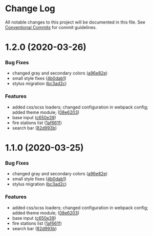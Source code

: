 # Change Log

All notable changes to this project will be documented in this file.
See [Conventional Commits](https://conventionalcommits.org) for commit guidelines.

# 1.2.0 (2020-03-26)


### Bug Fixes

* changed gray and secondary colors ([a96e82e](https://gitlab.com/kontur-private/k2/k2-front-end/commit/a96e82e546b71348ddd6667afcb5db6c771a7919))
* small style fixes ([4b0dab1](https://gitlab.com/kontur-private/k2/k2-front-end/commit/4b0dab17c5088d5ec1e4ba7899c2adff9a15c314))
* stylus migration ([bc3ad2c](https://gitlab.com/kontur-private/k2/k2-front-end/commit/bc3ad2cdc8e1cda1a55094b18e1053f2028b27ce))


### Features

* added css/scss loaders; changed configuration in webpack config; added theme module; ([08e6203](https://gitlab.com/kontur-private/k2/k2-front-end/commit/08e6203311cc3c207abb8977366eb6bfe58b9189))
* base input ([c650e39](https://gitlab.com/kontur-private/k2/k2-front-end/commit/c650e39f9b84b484253d8a80589cacf8eabecf99))
* fire stations list ([1af661f](https://gitlab.com/kontur-private/k2/k2-front-end/commit/1af661f87832a04829cc511186c6b16643f96013))
* search bar ([82d993b](https://gitlab.com/kontur-private/k2/k2-front-end/commit/82d993b4a65905ee468ad000300c0ba0887836fa))





# 1.1.0 (2020-03-25)


### Bug Fixes

* changed gray and secondary colors ([a96e82e](https://gitlab.com/kontur-private/k2/k2-front-end/commit/a96e82e546b71348ddd6667afcb5db6c771a7919))
* small style fixes ([4b0dab1](https://gitlab.com/kontur-private/k2/k2-front-end/commit/4b0dab17c5088d5ec1e4ba7899c2adff9a15c314))
* stylus migration ([bc3ad2c](https://gitlab.com/kontur-private/k2/k2-front-end/commit/bc3ad2cdc8e1cda1a55094b18e1053f2028b27ce))


### Features

* added css/scss loaders; changed configuration in webpack config; added theme module; ([08e6203](https://gitlab.com/kontur-private/k2/k2-front-end/commit/08e6203311cc3c207abb8977366eb6bfe58b9189))
* base input ([c650e39](https://gitlab.com/kontur-private/k2/k2-front-end/commit/c650e39f9b84b484253d8a80589cacf8eabecf99))
* fire stations list ([1af661f](https://gitlab.com/kontur-private/k2/k2-front-end/commit/1af661f87832a04829cc511186c6b16643f96013))
* search bar ([82d993b](https://gitlab.com/kontur-private/k2/k2-front-end/commit/82d993b4a65905ee468ad000300c0ba0887836fa))
